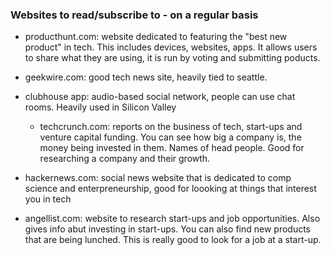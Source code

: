 ### Websites to read/subscribe to - on a regular basis

 - producthunt.com: website dedicated to featuring the "best new product" in tech. This includes devices, websites, apps. It allows users to share what they are using, it is run by voting and submitting poducts.

 - geekwire.com: good tech news site, heavily tied to seattle. 

 - clubhouse app: audio-based social network, people can use chat rooms. Heavily used in Silicon Valley
    - techcrunch.com: reports on the business of tech, start-ups and venture capital funding. You can see how big a company is, the money being invested in them. Names of head people. Good for researching a company and their growth.

- hackernews.com: social news website that is dedicated to comp science and enterpreneurship, good for loooking at things that interest you in tech 

- angellist.com: website to research start-ups and job opportunities. Also gives info abut investing in start-ups. You can also find new products that are being lunched. This is really good to look for a job at a start-up.